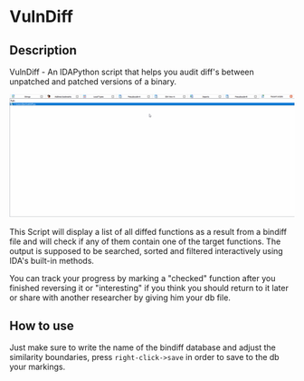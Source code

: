 # VulnDiff

## Description
VulnDiff - An IDAPython script that helps you audit diff's between unpatched and patched versions of a binary.


![VulnDiff animated gif](/rsrc/demo.gif?raw=true)

This Script will display a list of all diffed functions as a result from a bindiff file and will check if any 
of them contain one of the target functions.
The output is supposed to be searched, sorted and filtered interactively using IDA's built-in methods.

You can track your progress by marking a "checked" function after you finished reversing it or "interesting"
if you think you should return to it later or share with another researcher by giving him your db file.

## How to use

Just make sure to write the name of the bindiff database and adjust the similarity boundaries, 
press `right-click->save` in order to save to the db your markings.

